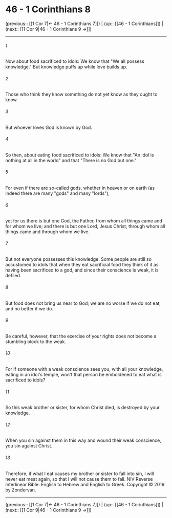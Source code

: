 # 46 - 1 Corinthians 8

(previous:: [[1 Cor 7|← 46 - 1 Corinthians 7]]) | (up:: [[46 - 1 Corinthians]]) | (next:: [[1 Cor 9|46 - 1 Corinthians 9 →]])

***


###### 1 
Now about food sacrificed to idols: We know that "We all possess knowledge." But knowledge puffs up while love builds up. 

###### 2 
Those who think they know something do not yet know as they ought to know. 

###### 3 
But whoever loves God is known by God. 

###### 4 
So then, about eating food sacrificed to idols: We know that "An idol is nothing at all in the world" and that "There is no God but one." 

###### 5 
For even if there are so-called gods, whether in heaven or on earth (as indeed there are many "gods" and many "lords"), 

###### 6 
yet for us there is but one God, the Father, from whom all things came and for whom we live; and there is but one Lord, Jesus Christ, through whom all things came and through whom we live. 

###### 7 
But not everyone possesses this knowledge. Some people are still so accustomed to idols that when they eat sacrificial food they think of it as having been sacrificed to a god, and since their conscience is weak, it is defiled. 

###### 8 
But food does not bring us near to God; we are no worse if we do not eat, and no better if we do. 

###### 9 
Be careful, however, that the exercise of your rights does not become a stumbling block to the weak. 

###### 10 
For if someone with a weak conscience sees you, with all your knowledge, eating in an idol's temple, won't that person be emboldened to eat what is sacrificed to idols? 

###### 11 
So this weak brother or sister, for whom Christ died, is destroyed by your knowledge. 

###### 12 
When you sin against them in this way and wound their weak conscience, you sin against Christ. 

###### 13 
Therefore, if what I eat causes my brother or sister to fall into sin, I will never eat meat again, so that I will not cause them to fall. NIV Reverse Interlinear Bible: English to Hebrew and English to Greek. Copyright © 2019 by Zondervan.

***

(previous:: [[1 Cor 7|← 46 - 1 Corinthians 7]]) | (up:: [[46 - 1 Corinthians]]) | (next:: [[1 Cor 9|46 - 1 Corinthians 9 →]])
